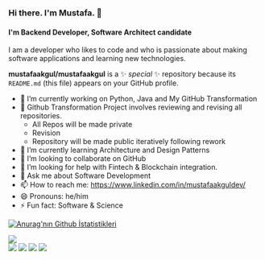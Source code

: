### Hi there. I'm Mustafa. 👋
#### I'm Backend Developer, Software Architect candidate

I am a developer who likes to code and who is passionate about making software applications and learning new technologies.

**mustafaakgul/mustafaakgul** is a ✨ _special_ ✨ repository because its `README.md` (this file) appears on your GitHub profile.

- 🔭 I’m currently working on Python, Java and My GitHub Transformation
- 🔨 Github Transformation Project involves reviewing and revising all repositories.
    * All Repos will be made private
    * Revision
    * Repository will be made public iteratively following rework
- 🌱 I’m currently learning Architecture and Design Patterns
- 👯 I’m looking to collaborate on GitHub
- 🤔 I’m looking for help with Fintech & Blockchain integration.
- 💬 Ask me about Software Development
- 📫 How to reach me: https://www.linkedin.com/in/mustafaakguldev/
- 😄 Pronouns: he/him
- ⚡ Fun fact: Software & Science

[//]: # (### Skills and Experience)
[//]: # (### Languages and Tools:)
[//]: # (* Incoming Feature)

[![Anurag'nın Github İstatistikleri](https://github-readme-stats.vercel.app/api?username=mustafaakgul)](https://github.com/anuraghazra/github-readme-stats)

<a target="_blank" href="https://mustafaakgul.dev/"><img src="https://img.shields.io/badge/-WEB-FF4088?style=for-the-badge&logo=Hugo&logoColor=white"></img></a>	
<a target="_blank" href="https://www.linkedin.com/in/mustafaakguldev"><img src="https://img.shields.io/badge/-LinkedIn-0077B5?style=for-the-badge&logo=Linkedin&logoColor=white"></img></a>
<a target="_blank" href="https://twitter.com/mustafaakguldev"><img src="https://img.shields.io/badge/-Twitter-1DA1F2?style=for-the-badge&logo=Twitter&logoColor=white"></img></a>
<a target="_blank" href="https://medium.com/@mustafaakgul"><img src="https://img.shields.io/badge/-Medium-12100E?style=for-the-badge&logo=Medium&logoColor=white"></img></a>
<a target="_blank" href="mailto:mustafaakguldev@gmail.com"><img src="https://img.shields.io/badge/-Gmail-D14836?style=for-the-badge&logo=Gmail&logoColor=white"></img></a>
